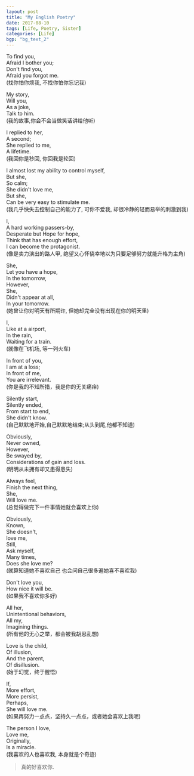 ```yaml
---
layout: post
title: "My English Poetry"
date: 2017-08-10
tags: [Life, Poetry, Sister]
categories: [Life]
bgp: "bg_text_2"
---
```


To find you,  
Afraid I bother you;  
Don't find you,  
Afraid you forgot me.  
(找你怕你烦我, 不找你怕你忘记我)


My story,  
Will you,  
As a joke,  
Talk to him.  
(我的故事,你会不会当做笑话讲给他听)  


I replied to her,  
A second;  
She replied to me,  
A lifetime.  
(我回你是秒回, 你回我是轮回)  


I almost lost my ability to control myself,  
But she,  
So calm;  
She didn't love me,  
But she,  
Can be very easy to stimulate me.  
(我几乎快失去控制自己的能力了, 可你不爱我, 却很冷静的轻而易举的刺激到我)  


I,  
A hard working passers-by,  
Desperate but Hope for hope,  
Think that has enough effort,  
I can become the protagonist.  
(像是卖力演出的路人甲, 绝望又心怀侥幸地以为只要足够努力就能升格为主角)  


She,  
Let you have a hope,  
In the tomorrow,  
However,  
She,  
Didn't appear at all,  
In your tomorrow.  
(她曾让你对明天有所期许, 但她却完全没有出现在你的明天里)  


I,  
Like at a airport,  
In the rain,  
Waiting for a train.  
(就像在飞机场, 等一列火车)  


In front of you,  
I am at a loss;  
In front of me,  
You are irrelevant.  
(你是我的不知所措，我是你的无关痛痒)  


Silently start,  
Silently ended,  
From start to end,  
She didn't know.  
(自己默默地开始,自己默默地结束;从头到尾,他都不知道)  


Obviously,  
Never owned,  
However,  
Be swayed by,  
Considerations of gain and loss.  
(明明从未拥有却又患得患失)  


Always feel,  
Finish the next thing,  
She,  
Will love me.  
(总觉得做完下一件事情她就会喜欢上你)  


Obviously,  
Known,  
She doesn't,  
love me,  
Still,  
Ask myself,  
Many times,  
Does she love me?  
(就算知道她不喜欢自己 也会问自己很多遍她喜不喜欢我)  


Don't love you,  
How nice it will be.  
(如果我不喜欢你多好)  


All her,  
Unintentional behaviors,  
All my,  
Imagining things.  
(所有他的无心之举，都会被我胡思乱想)  


Love is the child,   
Of illusion,  
And the parent,  
Of disillusion.  
(始于幻觉，终于醒悟)  


If,  
More effort,  
More persist,  
Perhaps,  
She will love me.  
(如果再努力一点点，坚持久一点点，或者她会喜欢上我呢)  


The person I love,  
Love me,  
Originally,  
Is a miracle.  
(我喜欢的人也喜欢我, 本身就是个奇迹)  


> 真的好喜欢你.
